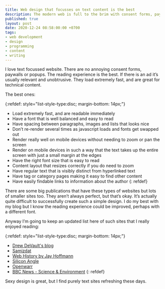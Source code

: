 ```yaml
---
title: Web design that focusses on text content is the best
description: The modern web is full to the brim with consent forms, paywalls and popups, and in this new world, web design that focusses on text, simplicity and the reading experience is becoming my favourite hidden pleasure. I outline some of the qualities that the best of these websites have and include an updated list of examples that I have found during my recent web browsing.
published: true
layout: post
date: 2020-12-24 08:58:00:00 +0700
tags:
- web development
- design
- programming
- content
- writing
---
```

I love text focussed website. There are no annoying consent forms, paywalls or popups. The reading experience is the best. If there is an ad it’s usually relevant and unobtrusive. They load extremely fast, and are great for technical content.

The best ones:

{:refdef: style="list-style-type:disc; margin-bottom: 14px;"}
- Load extremely fast, and are readable immediately
- Have a font that is well balanced and easy to read
- Have spacing between paragraphs, images and lists that looks nice
- Don’t re-render several times as javascript loads and fonts get swapped out
- Render really well on mobile devices without needing to zoom or pan the screen
- Render on mobile devices in such a way that the text takes up the entire screen with just a small margin at the edges
- Have the right font size that is easy to read
- Content layout that resizes correctly if you do need to zoom
- Have regular text that is visibly distinct from hyperlinked text
- Have tag or category pages making it easy to find other content
- Have easily findable links to information about the author
{: refdef}

There are some big publications that have these types of websites but lots of smaller sites too. They aren’t always perfect, but that’s okay. It’s actually quite difficult to successfully create such a simple design. I do my best with my blog but I know the reading experience could be improved, perhaps with a different font.

Anyway I’m going to keep an updated list here of such sites that I really enjoyed reading:

{:refdef: style="list-style-type:disc; margin-bottom: 14px;"}
- [Drew DeVault's blog](https://drewdevault.com/2020/11/20/A-few-ways-to-make-money-in-FOSS.html)
- [Samizdat](https://samizdat.dev/getting-lucky-with-posting-on-hacker-news/)
- [Web History by Jay Hoffmann](https://css-tricks.com/chapter-5-publishing)
- [Silicon Angle](https://siliconangle.com/2020/12/23/zoom-reportedly-developing-email-calendar-services)
- [Openwarr](https://apenwarr.ca/log/20201227)
- [BBC News - Science & Environment](https://www.bbc.com/news/science-environment-55562150)
{: refdef}

Sexy design is great, but I find purely text sites refreshing these days.

